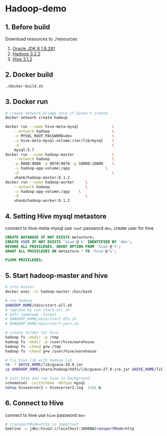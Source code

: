# Hadoop-demo

## 1. Before build
Download resources to ./resources

1. [Oracle JDK 8 1.8.281](https://www.oracle.com/java/technologies/javase/javase-jdk8-downloads.html)
2. [Hadoop 3.2.2](https://hadoop.apache.org/releases.html)
3. [Hive 3.1.2](https://hive.apache.org/downloads.html)

## 2. Docker build
```sh
./docker-build.sh
```

## 3. Docker run
```sh
# create network bridge once if haven't create
docker network create hadoop

docker run --name hive-meta-mysql               \
    --network hadoop                            \
    -e MYSQL_ROOT_PASSWORD=dev                  \
    -v hive-meta-mysql-volume:/var/lib/mysql    \
    -d                                          \
    mysql:5.7
docker run --name hadoop-master                 \
    --network hadoop                            \
    -p 8088:8088 -p 9870:9870 -p 10000:10000    \
    -v hadoop-app-volume:/app                \
    -d                                          \
    uhan6/hadoop-master:0.1.2
docker run --name hadoop-worker     \
    --network hadoop                \
    -v hadoop-app-volume:/app    \
    -d                              \
    uhan6/hadoop-worker:0.1.2
```

## 4. Setting Hive mysql metastore
connect to hive-meta-mysql use `root` password `dev`, create user for hive
```sql
CREATE DATABASE IF NOT EXISTS metastore;
CREATE USER IF NOT EXISTS 'hive'@'%' IDENTIFIED BY 'dev';
REVOKE ALL PRIVILEGES, GRANT OPTION FROM 'hive'@'%';
GRANT ALL PRIVILEGES ON metastore.* TO 'hive'@'%';

FLUSH PRIVILEGES;
```

## 5. Start hadoop-master and hive
```sh
# into master
docker exec -it hadoop-master /bin/bash

# run hadoop
$HADOOP_HOME/sbin/start-all.sh
# replace by run start-all.sh
# hdfs namenode -format
# $HADOOP_HOME/sbin/start-dfs.sh
# $HADOOP_HOME/sbin/start-yarn.sh

# create folder for hive
hadoop fs -mkdir -p /tmp
hadoop fs -mkdir -p /user/hive/warehouse
hadoop fs -chmod g+w /tmp
hadoop fs -chmod g+w /user/hive/warehouse

# fix hive lib with hadoop lib
rm -f $HIVE_HOME/lib/guava-19.0.jar
cp $HADOOP_HOME/share/hadoop/hdfs/lib/guava-27.0-jre.jar $HIVE_HOME/lib/

# init hive and run hive in background
schematool -initSchema -dbType mysql
nohup hiveserver2 > hiveserver2.log  2>&1 &
```

## 6. Connect to Hive
connect to hive use `hive` password `dev`
```sh
# transportMode=http is important
beeline -u jdbc:hive2://localhost:10000&transportMode=http
```
